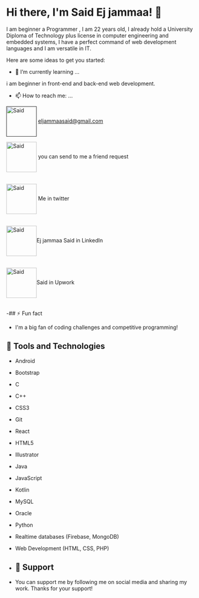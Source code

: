 # Hi there, I'm Said Ej jammaa! 👋

I am beginner a Programmer , I am 22 years old, I already hold a University Diploma of Technology plus license in computer engineering and embedded systems,  I have a perfect command of web development languages and I am versatile in IT.

Here are some ideas to get you started:

- 🌱 I’m currently learning ...
 
i am beginner in front-end and back-end web development.

- 📫 How to reach me: ...

 <a href="" target="blank"><img align="center" src="https://cdn1.iconfinder.com/data/icons/google-new-logos-1/32/gmail_new_logo-512.png" alt="Said" height="80" width="80" /></a> eljammaasaid@gmail.com
<!-- - <-- - - <a href="" target="blank"><img align="center" src="" alt="Mounir" height="30" width="40" /></a>--> 


 <a href="https://www.facebook.com/prince.eljammaa" target="blank"><img align="center" src="https://cdn2.iconfinder.com/data/icons/social-media-2285/512/1_Facebook_colored_svg_copy-512.png" alt="Said" height="80" width="80" /></a> you can send to me a friend request <br><br>
 
 <a href="https://twitter.com/ej_jammaa" target="blank"><img align="center" src="https://raw.githubusercontent.com/rahuldkjain/github-profile-readme-generator/master/src/images/icons/Social/twitter.svg" alt="Said" height="80" width="80" /></a> Me in twitter <br><br>

 <a href="https://www.linkedin.com/in/said-ej-jammaa-b10741242/" target="blank"><img align="center" src="https://imgs.search.brave.com/FjdgFvtMgVk2cDZzZtFtCuH8ONHET65sZPB2bhC7mmM/rs:fit:840:880:1/g:ce/aHR0cHM6Ly93d3cu/cGlrcG5nLmNvbS9w/bmdsL20vNTctNTcy/MDk3X2xpbmtlZGlu/LXRyYW5zcGFyZW50/LWljb24tbGlua2Vk/LWluLWxvZ28td2l0/aC13aGl0ZS5wbmc" alt="Said" height="80" width="80" /></a>Ej jammaa Said in LinkedIn<br><br> 


 <a href="https://www.upwork.com/freelancers/~011bc0a8f00334209c" target="blank"><img align="center" src="https://imgs.search.brave.com/WoAeEgb4m4Mga1wl6COZZGUwwJFtJJtkFCWekEHwW64/rs:fit:512:512:1/g:ce/aHR0cHM6Ly9jZG4u/aWNvbi1pY29ucy5j/b20vaWNvbnMyLzI2/OTkvUE5HLzUxMi91/cHdvcmtfbG9nb19p/Y29uXzE3MDMxMC5w/bmc" alt="Said" height="80" width="80" /></a>Said in Upwork <br><br>

-## ⚡ Fun fact
- I'm a big fan of coding challenges and competitive programming!

## 🔧 Tools and Technologies
- Android
- Bootstrap
- C
- C++
- CSS3
- Git
- React
- HTML5
- Illustrator
- Java
- JavaScript
- Kotlin
- MySQL
- Oracle
- Python
- Realtime databases (Firebase, MongoDB)
- Web Development (HTML, CSS, PHP)

- ## 🤝 Support
- You can support me by following me on social media and sharing my work. Thanks for your support!

